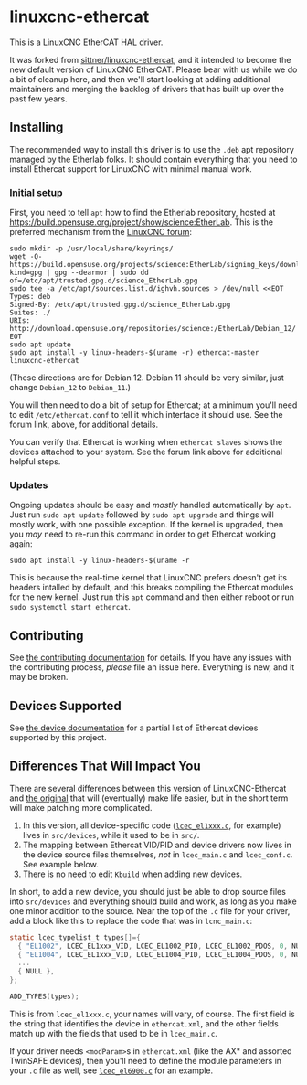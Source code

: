 # linuxcnc-ethercat

This is a LinuxCNC EtherCAT HAL driver.

It was forked from
[sittner/linuxcnc-ethercat](https://github.com/sittner/linuxcnc-ethercat),
and it intended to become the new default version of LinuxCNC
EtherCAT.  Please bear with us while we do a bit of cleanup here, and
then we'll start looking at adding additional maintainers and merging
the backlog of drivers that has built up over the past few years.

## Installing

The recommended way to install this driver is to use the `.deb` apt
repository managed by the Etherlab folks.  It should contain
everything that you need to install Ethercat support for LinuxCNC with
minimal manual work.

### Initial setup

First, you need to tell `apt` how to find the Etherlab repository,
hosted at https://build.opensuse.org/project/show/science:EtherLab.  This
is the preferred mechanism from the [LinuxCNC
forum](https://forum.linuxcnc.org/ethercat/45336-ethercat-installation-from-repositories-how-to-step-by-step):


```
sudo mkdir -p /usr/local/share/keyrings/
wget -O- https://build.opensuse.org/projects/science:EtherLab/signing_keys/download?kind=gpg | gpg --dearmor | sudo dd of=/etc/apt/trusted.gpg.d/science_EtherLab.gpg
sudo tee -a /etc/apt/sources.list.d/ighvh.sources > /dev/null <<EOT
Types: deb
Signed-By: /etc/apt/trusted.gpg.d/science_EtherLab.gpg
Suites: ./
URIs: http://download.opensuse.org/repositories/science:/EtherLab/Debian_12/
EOT
sudo apt update
sudo apt install -y linux-headers-$(uname -r) ethercat-master linuxcnc-ethercat
```

(These directions are for Debian 12.  Debian 11 should be very similar,
just change `Debian_12` to `Debian_11`.)

You will then need to do a bit of setup for Ethercat; at a minimum
you'll need to edit `/etc/ethercat.conf` to tell it which interface it
should use.  See the forum link, above, for additional details.

You can verify that Ethercat is working when `ethercat slaves` shows
the devices attached to your system.  See the forum link above for
additional helpful steps.

### Updates

Ongoing updates should be easy and *mostly* handled automatically by
`apt`.  Just run `sudo apt update` followed by `sudo apt upgrade` and
things will mostly work, with one possible exception.  If the kernel
is upgraded, then you *may* need to re-run this command in order to
get Ethercat working again:

```
sudo apt install -y linux-headers-$(uname -r
```

This is because the real-time kernel that LinuxCNC prefers doesn't get
its headers intalled by default, and this breaks compiling the
Ethercat modules for the new kernel.  Just run this `apt` command and
then either reboot or run `sudo systemctl start ethercat`.

## Contributing

See [the contributing documentation](CONTRIBUTING.md) for details.  If
you have any issues with the contributing process, *please* file an
issue here.  Everything is new, and it may be broken.


## Devices Supported

See [the device documentation](documentation/DEVICES.md) for a partial
list of Ethercat devices supported by this project.


## Differences That Will Impact You

There are several differences between this version of
LinuxCNC-Ethercat and [the
original](https://github.com/sittner/linuxcnc-ethercat) that will
(eventually) make life easier, but in the short term will make
patching more complicated.

1. In this version, all device-specific code
([`lcec_el1xxx.c`](src/devices/lcec_el1xxx.c), for example) lives in
`src/devices`, while it used to be in `src/`.
2. The mapping between Ethercat VID/PID and device drivers now lives
   in the device source files themselves, *not* in `lcec_main.c` and
   `lcec_conf.c`.  See example below.
3. There is no need to edit `Kbuild` when adding new devices.

In short, to add a new device, you should just be able to drop source
files into `src/devices` and everything should build and work, as long
as you make one minor addition to the source.  Near the top of the
`.c` file for your driver, add a block like this to replace the code
that was in `lcnc_main.c`:

```c
static lcec_typelist_t types[]={
  { "EL1002", LCEC_EL1xxx_VID, LCEC_EL1002_PID, LCEC_EL1002_PDOS, 0, NULL, lcec_el1xxx_init},
  { "EL1004", LCEC_EL1xxx_VID, LCEC_EL1004_PID, LCEC_EL1004_PDOS, 0, NULL, lcec_el1xxx_init},
  ...
  { NULL },
};

ADD_TYPES(types);
```

This is from `lcec_el1xxx.c`, your names will vary, of course.  The
first field is the string that identifies the device in
`ethercat.xml`, and the other fields match up with the fields that
used to be in `lcec_main.c`.

If your driver needs `<modParam>`s in `ethercat.xml` (like the AX* and
assorted TwinSAFE devices), then you'll need to define the module
parameters in your `.c` file as well, see
[`lcec_el6900.c`](src/devices/lcec_el6900.c) for an example.
